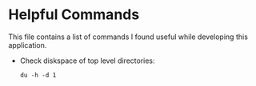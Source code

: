 # Helpful Commands
This file contains a list of commands I found useful while developing this application.
- Check diskspace of top level directories:
    ```
    du -h -d 1
    ```